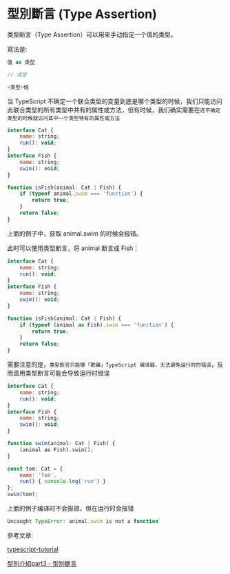 # 型別斷言 (Type Assertion)

类型断言（Type Assertion）可以用来手动指定一个值的类型。

寫法是:

```js
值 as 类型

// 或是 

<类型>值
```

当 TypeScript 不确定一个联合类型的变量到底是哪个类型的时候，我们只能访问此联合类型的所有类型中共有的属性或方法，但有时候，我们确实需要在`还不确定类型的时候就访问其中一个类型特有的属性或方法`

```js
interface Cat {
    name: string;
    run(): void;
}
interface Fish {
    name: string;
    swim(): void;
}

function isFish(animal: Cat | Fish) {
    if (typeof animal.swim === 'function') {
        return true;
    }
    return false;
}
```

上面的例子中，获取 animal.swim 的时候会报错。

此时可以使用类型断言，将 animal 断言成 Fish：

```js
interface Cat {
    name: string;
    run(): void;
}
interface Fish {
    name: string;
    swim(): void;
}

function isFish(animal: Cat | Fish) {
    if (typeof (animal as Fish).swim === 'function') {
        return true;
    }
    return false;
}
```

需要注意的是，`类型断言只能够「欺骗」TypeScript 编译器，无法避免运行时的错误`，反而滥用类型断言可能会导致运行时错误

```js
interface Cat {
    name: string;
    run(): void;
}
interface Fish {
    name: string;
    swim(): void;
}

function swim(animal: Cat | Fish) {
    (animal as Fish).swim();
}

const tom: Cat = {
    name: 'Tom',
    run() { console.log('run') }
};
swim(tom);
```

上面的例子编译时不会报错，但在运行时会报错

```js
Uncaught TypeError: animal.swim is not a function`
```

參考文章:

[typescript-tutorial](https://github.com/xcatliu/typescript-tutorial/blob/master/basics/type-assertion.md)

[型別介紹part3 - 型別斷言](https://ithelp.ithome.com.tw/articles/10295260)